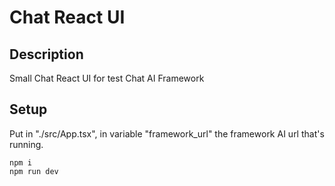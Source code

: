 # Chat React UI

## Description

Small Chat React UI for test Chat AI Framework

## Setup

Put in "./src/App.tsx", in variable "framework_url" the framework AI url that's running. 

```
npm i
npm run dev
```